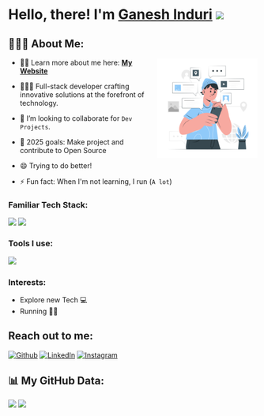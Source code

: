 # Hello, there! I'm <a href="https://ganesh-portfolio-rho.vercel.app/" target="_blank">Ganesh Induri</a> <img src="https://media.giphy.com/media/hvRJCLFzcasrR4ia7z/giphy.gif" width="25px">

## 👨🏻‍💻 About Me:

<img width="40%" align="right" alt="Github" src="./images/self.svg" />

- 🙋‍♂️ Learn more about me here: **[My Website](https://ganesh-portfolio-rho.vercel.app//)**

- 🧑🏻‍💻 Full-stack developer crafting innovative solutions at the forefront of technology.

- 👯 I’m looking to collaborate for `Dev Projects`.

- 🥅 2025 goals: Make project and contribute to Open Source

- 😄 Trying to do better!

- ⚡ Fun fact: When I'm not learning, I run (`A lot`)

### Familiar Tech Stack:

[![](https://skillicons.dev/icons?i=js,react,nodejs,expressjs,java,html)]()
[![](https://skillicons.dev/icons?i=css,c,aws,python,bootstrap,tailwind)]()

### Tools I use:

[![](https://skillicons.dev/icons?i=git,linux,vscode)]()

### Interests:

- Explore new Tech 💻
- Running 🏃🏻

## Reach out to me:

<p><a href="https://ganesh-portfolio-rho.vercel.app" target="_blank"><img alt="Github" src="https://img.shields.io/badge/Ganesh.web-9146FF.svg?&style=for-the-badge&logo=appveyor&logoColor=white" height="30px" /></a> <a href="https://www.linkedin.com/in/ganeshinduri9/" target="_blank"><img alt="LinkedIn" src="https://img.shields.io/badge/linkedin-%230077B5.svg?&style=for-the-badge&logo=linkedin&logoColor=white"  height="30px"/></a></a> <a href="https://www.instagram.com/induripatel" target="_blank"><img alt="Instagram" src="https://img.shields.io/badge/Instagram-E4405F?style=for-the-badge&logo=instagram&logoColor=white"  height="30px"/></a>
</p>

## 📊 My GitHub Data:

<p>
  <img height="165em" src="https://github-readme-streak-stats.herokuapp.com/?user=GaneshInduri9&show_icons=true&hide_border=true&&count_private=true&include_all_commits=true"/>  
  <img height="165em" src="https://github-readme-stats.vercel.app/api?username=GaneshInduri9&show_icons=true&hide_border=true&&count_private=true&include_all_commits=true" />
</p>
